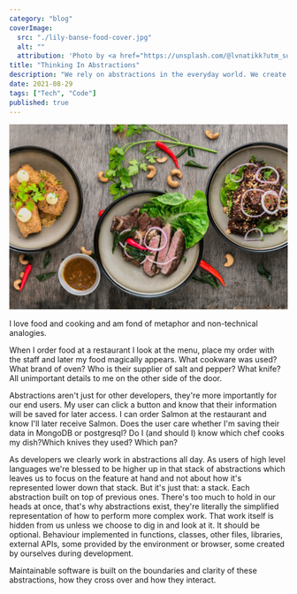 ```yaml
---
category: "blog"
coverImage:
  src: "./lily-banse-food-cover.jpg"
  alt: ""
  attribution: 'Photo by <a href="https://unsplash.com/@lvnatikk?utm_source=unsplash&utm_medium=referral&utm_content=creditCopyText">Lily Banse</a> on <a href="https://unsplash.com/s/photos/restaurant-menu?utm_source=unsplash&utm_medium=referral&utm_content=creditCopyText">Unsplash</a>'
title: "Thinking In Abstractions"
description: "We rely on abstractions in the everyday world. We create more when writing code so be thoughtful about them."
date: 2021-08-29
tags: ["Tech", "Code"]
published: true
---
```


![Image of 3 dishes of fishcakes, sliced beef salad and something brown. By Lily Banse.](./lily-banse-food-cover.jpg "Image by Lily Banse")

I love food and cooking and am fond of metaphor and non-technical analogies.

When I order food at a restaurant I look at the menu, place my order with the staff and later my food magically appears. What cookware was used? What brand of oven? Who is their supplier of salt and pepper? What knife? All unimportant details to me on the other side of the door.

Abstractions aren't just for other developers, they're more importantly for our end users. My user can click a button and know that their information will be saved for later access. I can order Salmon at the restaurant and know I'll later receive Salmon. Does the user care whether I'm saving their data in MongoDB or postgresql? Do I (and should I) know which chef cooks my dish?Which knives they used? Which pan?

As developers we clearly work in abstractions all day. As users of high level languages we're blessed to be higher up in that stack of abstractions which leaves us to focus on the feature at hand and not about how it's represented lower down that stack. But it's just that: a stack. Each abstraction built on top of previous ones. There's too much to hold in our heads at once, that's why abstractions exist, they're literally the simplified representation of how to perform more complex work. That work itself is hidden from us unless we choose to dig in and look at it. It should be optional. Behaviour implemented in functions, classes, other files, libraries, external APIs, some provided by the environment or browser, some created by ourselves during development.

Maintainable software is built on the boundaries and clarity of these abstractions, how they cross over and how they interact.

